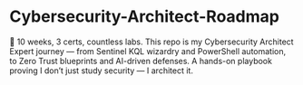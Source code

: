# Cybersecurity-Architect-Roadmap
🚀 10 weeks, 3 certs, countless labs. This repo is my Cybersecurity Architect Expert journey — from Sentinel KQL wizardry and PowerShell automation, to Zero Trust blueprints and AI-driven defenses. A hands-on playbook proving I don’t just study security — I architect it.
